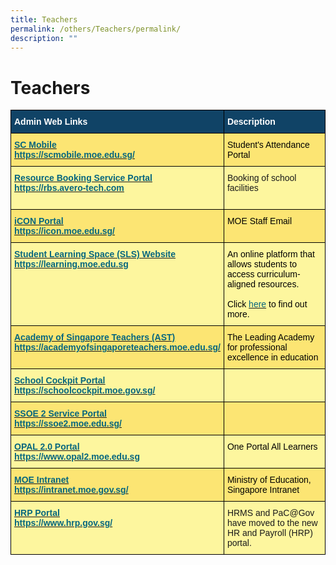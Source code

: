 ```yaml
---
title: Teachers
permalink: /others/Teachers/permalink/
description: ""
---
```

Teachers
========

<style type="text/css">
.tg  {border-collapse:collapse;border-spacing:0;}
.tg td{border-color:black;border-style:solid;border-width:1px;font-family:Arial, sans-serif;font-size:14px;
  overflow:hidden;padding:10px 5px;word-break:normal;}
.tg th{border-color:black;border-style:solid;border-width:1px;font-family:Arial, sans-serif;font-size:14px;
  font-weight:normal;overflow:hidden;padding:10px 5px;word-break:normal;}
.tg .tg-gmrv{background-color:#FCE573;text-align:left;vertical-align:top}
.tg .tg-2q92{background-color:#FDF69E;text-align:left;vertical-align:middle}
.tg .tg-dxr0{background-color:#FCE573;color:#06667E;font-weight:bold;text-align:left;text-decoration:underline;vertical-align:top}
.tg .tg-m96i{background-color:#FDF69E;text-align:left;vertical-align:top}
.tg .tg-un07{background-color:#104366;color:#FFF;font-weight:bold;text-align:left;vertical-align:top}
.tg .tg-xkvp{background-color:#FDF69E;color:#06667E;font-weight:bold;text-align:left;text-decoration:underline;vertical-align:top}
</style>
<table class="tg">
<thead>
  <tr>
    <th class="tg-un07"><span style="color:#FFF">Admin Web Links</span></th>
    <th class="tg-un07"><span style="color:#FFF">Description</span></th>
  </tr>
</thead>
<tbody>
  <tr>
    <td class="tg-dxr0"><a href="https://scmobile.moe.edu.sg/"><span style="color:#06667E">SC Mobile</span></a><br><a href="https://scmobile.moe.edu.sg/"><span style="color:#06667E">https://scmobile.moe.edu.sg/</span></a></td>
    <td class="tg-gmrv"><span style="color:#000">Student's Attendance Portal</span></td>
  </tr>
  <tr>
    <td class="tg-xkvp"><a href="https://rbs.avero-tech.com/"><span style="color:#06667E">Resource Booking Service Portal</span></a><br><a href="https://rbs.avero-tech.com/"><span style="color:#06667E">https://rbs.avero-tech.com</span></a><br><br></td>
    <td class="tg-m96i">Booking of school facilities<br></td>
  </tr>
  <tr>
    <td class="tg-dxr0"><a href="https://icon.moe.edu.sg/"><span style="color:#06667E">iCON Portal</span></a><br><a href="https://icon.moe.edu.sg/"><span style="color:#06667E">https://icon.moe.edu.sg/</span></a></td>
    <td class="tg-gmrv"><span style="color:#000">MOE Staff Email</span></td>
  </tr>
  <tr>
    <td class="tg-xkvp"><a href="https://vle.learning.moe.edu.sg/"><span style="color:#06667E">Student Learning Space (SLS) Website</span></a><br><a href="https://learning.moe.edu.sg/"><span style="color:#06667E">https://learning.moe.edu.sg</span></a></td>
    <td class="tg-m96i"><span style="color:#000">An online platform that allows students to access curriculum-aligned resources.</span><br><br><span style="color:#000">Click </span><a href="https://northbrookssec.moe.edu.sg/people/students/students-learning-space"><span style="color:#06667E">here</span></a><span style="color:#000"> to find out more.</span></td>
  </tr>
  <tr>
    <td class="tg-dxr0"><a href="http://www.academyofsingaporeteachers.moe.gov.sg/"><span style="color:#06667E">Academy of Singapore Teachers (AST)</span></a><br><a href="https://academyofsingaporeteachers.moe.edu.sg/"><span style="color:#06667E">https://academyofsingaporeteachers.moe.edu.sg/</span></a></td>
    <td class="tg-gmrv"><span style="color:#000">The Leading Academy for professional excellence in education</span></td>
  </tr>
  <tr>
    <td class="tg-xkvp"><a href="http://schoolcockpit.moe.gov.sg/"><span style="color:#06667E">School Cockpit Portal</span></a><br><a href="http://schoolcockpit.moe.gov.sg/"><span style="color:#06667E">https://schoolcockpit.moe.gov.sg/</span></a></td>
    <td class="tg-2q92"></td>
  </tr>
  <tr>
    <td class="tg-dxr0"><a href="http://ideas.moe.gov.sg/"><span style="color:#06667E">SSOE 2 Service Portal</span></a><br><a href="https://ssoe2.moe.edu.sg/"><span style="color:#06667E">https://ssoe2.moe.edu.sg/</span></a><span style="color:#000">               </span></td>
    <td class="tg-gmrv"></td>
  </tr>
  <tr>
    <td class="tg-xkvp"><a href="https://www.opal2.moe.edu.sg/"><span style="color:#06667E">OPAL 2.0 Portal</span></a><br><a href="https://www.opal2.moe.edu.sg/"><span style="color:#06667E">https://www.opal2.moe.edu.sg</span></a><br></td>
    <td class="tg-m96i"><span style="color:#000">One Portal All Learners</span></td>
  </tr>
  <tr>
    <td class="tg-dxr0"><a href="https://intranet.moe.gov.sg/"><span style="color:#06667E">MOE Intranet</span></a><br><a href="https://intranet.moe.gov.sg/"><span style="color:#06667E">https://intranet.moe.gov.sg/</span></a></td>
    <td class="tg-gmrv"><span style="color:#000">Ministry of Education, Singapore Intranet</span></td>
  </tr>
  <tr>
    <td class="tg-xkvp"><a href="https://www.hrp.gov.sg/hrp/#/"><span style="color:#06667E">HRP Portal</span></a><br><a href="https://www.hrp.gov.sg/"><span style="color:#06667E">https://www.hrp.gov.sg/</span></a><br></td>
    <td class="tg-m96i">HRMS and PaC@Gov have moved to the new HR and Payroll (HRP) portal.</td>
  </tr>
</tbody>
</table>
